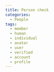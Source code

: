 ```yaml
---
title: Person check
categories:
  - People
tags:
  - member
  - human
  - individual
  - avatar
  - user
  - verified
  - account
  - profile
---
```

